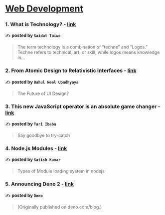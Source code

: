 
<h1><a href=https://medium.com/tag/web-development/recommended target="_blank" rel="noopener noreferrer">Web Development</a></h1>
<h3>1. What is Technology? - <a href="https://medium.com/@Saidat-Taiwo/what-is-technology-ccc0f5dc2850" target="_blank" rel="noopener noreferrer">link</a></h3>

✍️ **posted by `Saidat Taiwo`**

<blockquote>The term technology is a combination of “techne” and “Logos.” Techne refers to technical, art, or skill, while logos means knowledge in…</blockquote>

<h3>2. From Atomic Design to Relativistic Interfaces - <a href="https://medium.com/gitconnected/from-atomic-design-to-relativistic-interfaces-0751b0b46832" target="_blank" rel="noopener noreferrer">link</a></h3>

✍️ **posted by `Bahul Neel Upadhyaya`**

<blockquote>The Future of UI Design?</blockquote>

<h3>3. This new JavaScript operator is an absolute game changer - <a href="https://medium.com/coding-beauty/new-javascript-operator-1e60dea05654" target="_blank" rel="noopener noreferrer">link</a></h3>

✍️ **posted by `Tari Ibaba`**

<blockquote>Say goodbye to try-catch</blockquote>

<h3>4. Node.js Modules - <a href="https://medium.com/@skchawala/node-js-modules-39437e1064ea" target="_blank" rel="noopener noreferrer">link</a></h3>

✍️ **posted by `Satish Kumar`**

<blockquote>Types of Module loading system in nodejs</blockquote>

<h3>5. Announcing Deno 2 - <a href="https://medium.com/@denoland/announcing-deno-2-5ef6fa56a743" target="_blank" rel="noopener noreferrer">link</a></h3>

✍️ **posted by `Deno`**

<blockquote>(Originally published on deno.com/blog.)</blockquote>


